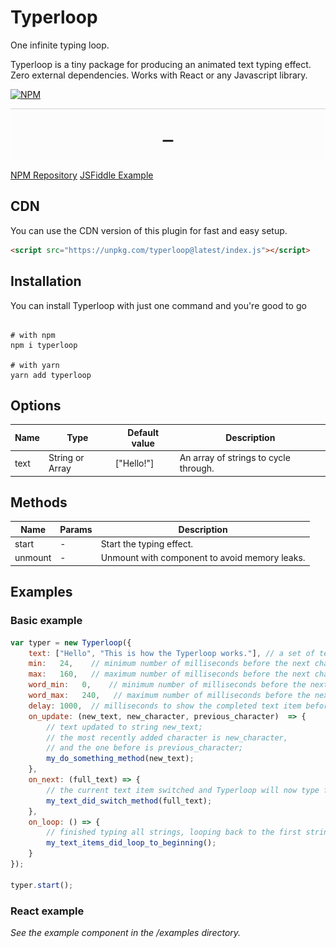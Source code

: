 # Typerloop

>

One infinite typing loop.

Typerloop is a tiny package for producing an animated text typing effect.  Zero external dependencies.  Works with React or any Javascript library.

[![NPM](https://img.shields.io/npm/v/typerloop.svg)](https://www.npmjs.com/package/typerloop)

<img src="https://raw.githubusercontent.com/jonnycolby/typerloop/main/demo-02.gif" />



[NPM Repository](https://npmjs.org/typerloop)
[JSFiddle Example](https://jsfiddle.net/)

## CDN

You can use the CDN version of this plugin for fast and easy setup.

```html
<script src="https://unpkg.com/typerloop@latest/index.js"></script>
```

## Installation
You can install Typerloop with just one command and you're good to go
```shell

# with npm
npm i typerloop

# with yarn
yarn add typerloop

```

## Options

| Name      | Type            | Default value | Description                                         |
| ---       | ---             | ---           | ---                                                 |
| text      | String or Array | ["Hello!"]    | An array of strings to cycle through.               |

## Methods

| Name      | Params          | Description                                                         |
| ---       | ---             | ---                                                                 |
| start     | -               | Start the typing effect.                                            |
| unmount   | -               | Unmount with component to avoid memory leaks.                       |


## Examples

### Basic example

```js
var typer = new Typerloop({
    text: ["Hello", "This is how the Typerloop works."], // a set of text items to be typed sequentially;
    min:   24,    // minimum number of milliseconds before the next character is typed;
    max:   160,   // maximum number of milliseconds before the next character is typed;
    word_min:   0,    // minimum number of milliseconds before the next word is typed, in addition to character delay;
    word_max:   240,   // maximum number of milliseconds before the next word is typed, in addition to character delay;
    delay: 1000,  // milliseconds to show the completed text item before switching to the next;
    on_update: (new_text, new_character, previous_character)  => {
        // text updated to string new_text;
        // the most recently added character is new_character,
        // and the one before is previous_character;
        my_do_something_method(new_text);
    },
    on_next: (full_text) => {
        // the current text item switched and Typerloop will now type full_text;
        my_text_did_switch_method(full_text);
    },
    on_loop: () => {
        // finished typing all strings, looping back to the first string;
        my_text_items_did_loop_to_beginning();
    }
});

typer.start();
```

### React example

*See the example component in the /examples directory.*
